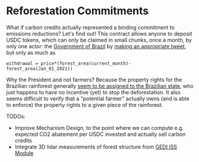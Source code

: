 # Reforestation Commitments

What if carbon credits actually represented a binding commitment to emissions reductions?
Let's find out! This contract allows anyone to deposit USDC tokens, which can only be claimed in small chunks, once a month, by only one actor: the [Government of Brazil](https://twitter.com/govbrazil) by [making an appropriate tweet](https://opencontracts.io/#/open-contracts/pay-a-twitter), but only as much as
 ```
 withdrawal = price*(forest_area(current_month)-forest_area(Jan_01_2021))
 ```
 
Why the President and not farmers? Because the property rights for the Brazilian rainforest generally [seem to be assigned to the Brazilian state](https://spectator.clingendael.org/en/publication/who-owns-brazilian-rainforest), who just happens to have no incentive (yet) to stop the deforestation. It also seems difficult to verify that a "potential farmer" actually owns (and is able to enforce) the property rights to a given piece of the rainforest.

TODOs: 
- Improve Mechanism Design, to the point where we can compute e.g. expected CO2 abatement per USDC invested and actually sell carbon credits
- Integrate 3D lidar measurements of forest structure from [GEDI ISS Module](https://en.wikipedia.org/wiki/Global_Ecosystem_Dynamics_Investigation)
